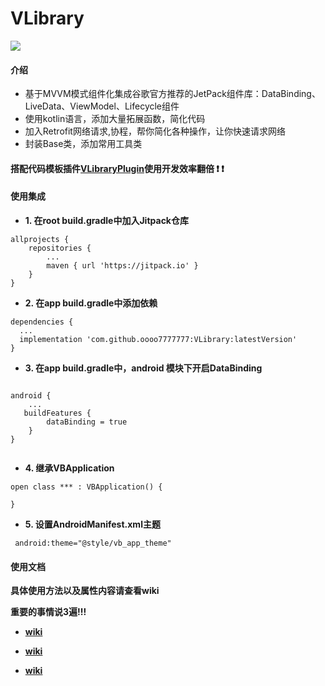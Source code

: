 # VLibrary

[![](https://jitpack.io/v/oooo7777777/VLibrary.svg)](https://jitpack.io/#oooo7777777/VLibrary)


#### 介绍

- 基于MVVM模式组件化集成谷歌官方推荐的JetPack组件库：DataBinding、LiveData、ViewModel、Lifecycle组件
- 使用kotlin语言，添加大量拓展函数，简化代码
- 加入Retrofit网络请求,协程，帮你简化各种操作，让你快速请求网络
- 封装Base类，添加常用工具类

#### 搭配代码模板插件[VLibraryPlugin](https://github.com/oooo7777777/VLibraryPlugin)使用开发效率翻倍 :exclamation:  :exclamation: 


#### 使用集成

- **1. 在root build.gradle中加入Jitpack仓库**

```
allprojects {
    repositories {
        ...
        maven { url 'https://jitpack.io' }
    }
}
```

- **2. 在app build.gradle中添加依赖**

```
dependencies {
  ...
  implementation 'com.github.oooo7777777:VLibrary:latestVersion'
}
```

- **3. 在app build.gradle中，android 模块下开启DataBinding**

```

android {
    ...
   buildFeatures {
        dataBinding = true
    }
}
 
```

- **4. 继承VBApplication**

```
open class *** : VBApplication() {

}
```

- **5. 设置AndroidManifest.xml主题**

```
 android:theme="@style/vb_app_theme"
```

#### 使用文档

**具体使用方法以及属性内容请查看wiki**

**重要的事情说3遍!!!**

- **[wiki](https://github.com/oooo7777777/VLibrary/wiki)**

- **[wiki](https://github.com/oooo7777777/VLibrary/wiki)**

- **[wiki](https://github.com/oooo7777777/VLibrary/wiki)**
